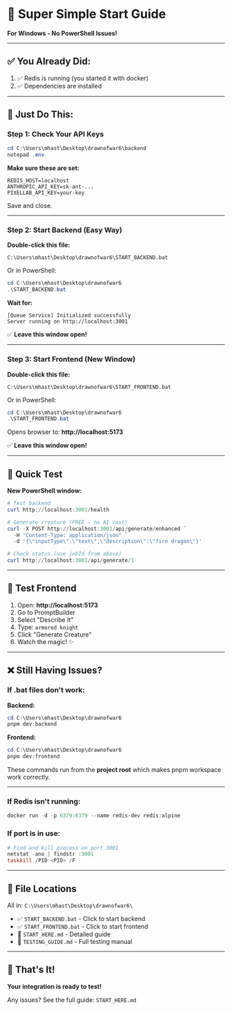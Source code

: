 # 🚀 Super Simple Start Guide

**For Windows - No PowerShell Issues!**

---

## ✅ You Already Did:

1. ✅ Redis is running (you started it with docker)
2. ✅ Dependencies are installed

---

## 🎯 Just Do This:

### Step 1: Check Your API Keys

```powershell
cd C:\Users\mhast\Desktop\drawnofwar6\backend
notepad .env
```

**Make sure these are set:**
```
REDIS_HOST=localhost
ANTHROPIC_API_KEY=sk-ant-...
PIXELLAB_API_KEY=your-key
```

Save and close.

---

### Step 2: Start Backend (Easy Way)

**Double-click this file:**
```
C:\Users\mhast\Desktop\drawnofwar6\START_BACKEND.bat
```

Or in PowerShell:
```powershell
cd C:\Users\mhast\Desktop\drawnofwar6
.\START_BACKEND.bat
```

**Wait for:**
```
[Queue Service] Initialized successfully
Server running on http://localhost:3001
```

✅ **Leave this window open!**

---

### Step 3: Start Frontend (New Window)

**Double-click this file:**
```
C:\Users\mhast\Desktop\drawnofwar6\START_FRONTEND.bat
```

Or in PowerShell:
```powershell
cd C:\Users\mhast\Desktop\drawnofwar6
.\START_FRONTEND.bat
```

Opens browser to: **http://localhost:5173**

✅ **Leave this window open!**

---

## 🧪 Quick Test

**New PowerShell window:**

```powershell
# Test backend
curl http://localhost:3001/health

# Generate creature (FREE - no AI cost)
curl -X POST http://localhost:3001/api/generate/enhanced `
  -H "Content-Type: application/json" `
  -d '{\"inputType\":\"text\",\"description\":\"fire dragon\"}'

# Check status (use jobId from above)
curl http://localhost:3001/api/generate/1
```

---

## 🎨 Test Frontend

1. Open: **http://localhost:5173**
2. Go to PromptBuilder
3. Select "Describe It"
4. Type: `armored knight`
5. Click "Generate Creature"
6. Watch the magic! ✨

---

## ❌ Still Having Issues?

### If .bat files don't work:

**Backend:**
```powershell
cd C:\Users\mhast\Desktop\drawnofwar6
pnpm dev:backend
```

**Frontend:**
```powershell
cd C:\Users\mhast\Desktop\drawnofwar6
pnpm dev:frontend
```

These commands run from the **project root** which makes pnpm workspace work correctly.

---

### If Redis isn't running:

```powershell
docker run -d -p 6379:6379 --name redis-dev redis:alpine
```

### If port is in use:

```powershell
# Find and kill process on port 3001
netstat -ano | findstr :3001
taskkill /PID <PID> /F
```

---

## 📁 File Locations

All in: `C:\Users\mhast\Desktop\drawnofwar6\`

- ✅ `START_BACKEND.bat` - Click to start backend
- ✅ `START_FRONTEND.bat` - Click to start frontend
- 📖 `START_HERE.md` - Detailed guide
- 📖 `TESTING_GUIDE.md` - Full testing manual

---

## 🎉 That's It!

**Your integration is ready to test!**

Any issues? See the full guide: `START_HERE.md`
